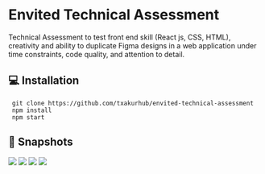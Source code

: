# Envited Technical Assessment

Technical Assessment to test front end skill (React js, CSS, HTML), creativity and ability to duplicate Figma designs in a web application under time constraints, code quality, and attention to detail.

## 💻 Installation

```
 git clone https://github.com/txakurhub/envited-technical-assessment
 npm install 
 npm start 
```

##  📸  Snapshots

<img src="https://res.cloudinary.com/ddkurzft6/image/upload/v1667677845/envited%20challenge/envited_challenge_eohld4.png"/>
<img src="https://res.cloudinary.com/ddkurzft6/image/upload/v1667677845/envited%20challenge/envited_challenge_responsive_1_fb1dpe.png"/>
<img src="https://res.cloudinary.com/ddkurzft6/image/upload/v1667677845/envited%20challenge/envited_challenge2_wuw1dr.png"/>
<img src="https://res.cloudinary.com/ddkurzft6/image/upload/v1667677845/envited%20challenge/envited_challenge3_fjitax.png" />

